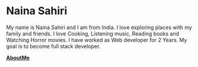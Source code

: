 # Naina Sahiri
My name is Naina Sahiri and I am from India. I love exploring places with my family and friends. I love Cooking, Listening music, Reading books and Watching Horror movies. I have worked as Web developer for 2 Years. My goal is to become full stack developer.

**[AboutMe](Sahiri.jpeg)**